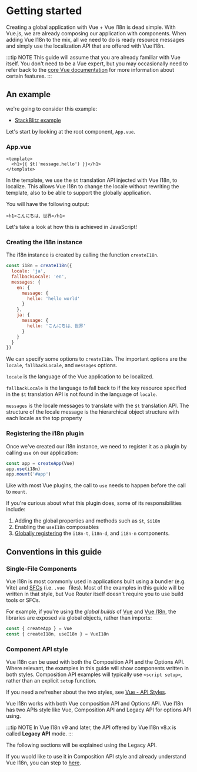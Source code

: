 # Getting started

Creating a global application with Vue + Vue I18n is dead simple. With Vue.js, we are already composing our application with components. When adding Vue I18n to the mix, all we need to do is ready resource messages and simply use the localization API that are offered with Vue I18n.

:::tip NOTE
This guide will assume that you are already familiar with Vue itself. You don't need to be a Vue expert, but you may occasionally need to refer back to the [core Vue documentation](https://vuejs.org/) for more information about certain features.
:::

## An example

we're going to consider this example:

- [StackBlitz example](https://stackblitz.com/edit/vue-i18n-get-started?file=main.js)

Let's start by looking at the root component, `App.vue`.

### App.vue

```vue
<template>
  <h1>{{ $t('message.hello') }}</h1>
</template>
```

In the template, we use the `$t` translation API injected with Vue I18n, to localize. This allows Vue I18n to change the locale without rewriting the template, also to be able to support the globally application.

You will have the following output:

```vue
<h1>こんにちは、世界</h1>
```

Let's take a look at how this is achieved in JavaScript!

### Creating the i18n instance

The i18n instance is created by calling the function `createI18n`.

```js
const i18n = createI18n({
  locale: 'ja',
  fallbackLocale: 'en',
  messages: {
    en: {
      message: {
        hello: 'hello world'
      }
    },
    ja: {
      message: {
        hello: 'こんにちは、世界'
      }
    }
  }
})
```

We can specify some options to `createI18n`.
The important options are the `locale`, `fallbackLocale`, and `messages` options.

`locale` is the language of the Vue application to be localized.

`fallbackLocale` is the language to fall back to if the key resource specified in the `$t` translation API is not found in the language of `locale`.

`messages` is the locale messages to translate with the `$t` translation API. The structure of the locale message is the hierarchical object structure with each locale as the top property

### Registering the i18n plugin

Once we've created our i18n instance, we need to register it as a plugin by calling `use` on our application:

```js
const app = createApp(Vue)
app.use(i18n)
app.mount('#app')
```

Like with most Vue plugins, the call to `use` needs to happen before the call to `mount`.

If you're curious about what this plugin does, some of its responsibilities include:

1. Adding the global properties and methods such as `$t`, `$i18n`
2. Enabling the `useI18n` composables
3. [Globally registering](https://vuejs.org/guide/components/registration.html#global-registration) the `i18n-t`, `i18n-d`, and `i18n-n` components.

## Conventions in this guide

### Single-File Components

Vue I18n is most commonly used in applications built using a bundler (e.g. Vite) and [SFCs](https://vuejs.org/guide/introduction.html#single-file-components) (i.e. `.vue ` files). Most of the examples in this guide will be written in that style, but Vue Router itself doesn't require you to use build tools or SFCs.

For example, if you're using the _global builds_ of [Vue](https://vuejs.org/guide/quick-start.html#using-vue-from-cdn) and [Vue I18n](../installation#Direct-Download-CDN), the libraries are exposed via global objects, rather than imports:

```js
const { createApp } = Vue
const { createI18n, useI18n } = VueI18n
```

### Component API style

Vue I18n can be used with both the Composition API and the Options API. Where relevant, the examples in this guide will show components written in both styles. Composition API examples will typically use `<script setup>`, rather than an explicit `setup` function.

If you need a refresher about the two styles, see [Vue - API Styles](https://vuejs.org/guide/introduction.html#api-styles).

Vue I18n works with both Vue composition API and Options API. Vue I18n has two APIs style like Vue, Composition API and Legacy API for options API using.

:::tip NOTE
In Vue I18n v9 and later, the API offered by Vue I18n v8.x is called **Legacy API** mode.
:::

The following sections will be explained using the Legacy API.

If you wuold like to use it in Composition API style and already understand Vue I18n, you can step to [here](../advanced/composition).
